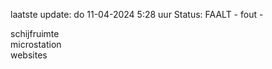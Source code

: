 laatste update: 
do 11-04-2024  5:28   uur 
Status: FAALT - fout - 
<div class="service R">schijfruimte</div><div class="service R">microstation</div><div class="service R">websites</div>